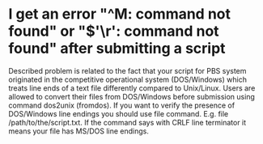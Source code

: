 # I get an error "^M: command not found" or "$'\r': command not found" after submitting a script

Described problem is related to the fact that your script for PBS system originated in the competitive operational system (DOS/Windows) which treats line ends of a text file differently compared to Unix/Linux. Users are allowed to convert their files from DOS/Windows before submission using command dos2unix (fromdos). If you want to verify the presence of DOS/Windows line endings you should use file command. E.g. file /path/to/the/script.txt. If the command says with CRLF line terminator it means your file has MS/DOS line endings. 
